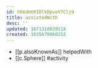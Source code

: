 ```yaml
---
id: h6GdmtKIDlkDpveV7Clj9
title: assistedWith
desc: ''
updated: 1671318839118
created: 1635678960252
---
```




- [[p.alsoKnownAs]] helpedWith
- [[c.Sphere]] #activity

